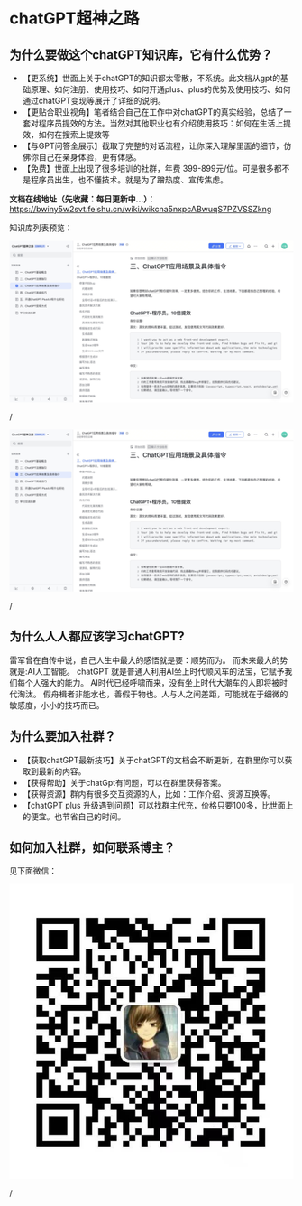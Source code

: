 # chatGPT超神之路



## 为什么要做这个chatGPT知识库，它有什么优势？

- 【更系统】世面上关于chatGPT的知识都太零散，不系统。此文档从gpt的基础原理、如何注册、使用技巧、如何开通plus、plus的优势及使用技巧、如何通过chatGPT变现等展开了详细的说明。
- 【更贴合职业视角】笔者结合自己在工作中对chatGPT的真实经验，总结了一套对程序员提效的方法。当然对其他职业也有介绍使用技巧：如何在生活上提效，如何在搜索上提效等
- 【与GPT问答全展示】截取了完整的对话流程，让你深入理解里面的细节，仿佛你自己在亲身体验，更有体感。
- 【免费】世面上出现了很多培训的社群，年费 399-899元/位。可是很多都不是程序员出生，也不懂技术。就是为了蹭热度、宣传焦虑。


**文档在线地址（先收藏：每日更新中...）**：https://bwiny5w2svt.feishu.cn/wiki/wikcna5nxpcABwuqS7PZVSSZkng

知识库列表预览：

<p><img src="https://raw.githubusercontent.com/tuihou123321/chatGPT-tutorial/main/images/chatGPT_menu_view.jpg"></p>/

<p><img src="https://raw.githubusercontent.com/tuihou123321/chatGPT-tutorial/main/images/chatGPT_menu_view.jpg"></p>/




## 为什么人人都应该学习chatGPT?

雷军曾在自传中说，自己人生中最大的感悟就是要：顺势而为。
而未来最大的势就是:AI人工智能。
chatGPT 就是普通人利用AI坐上时代顺风车的法宝，它赋予我们每个人强大的能力。
AI时代已经呼啸而来，没有坐上时代大潮车的人即将被时代淘汰。
假舟楫者非能水也，善假于物也。人与人之间差距，可能就在于细微的敏感度，小小的技巧而已。



## 为什么要加入社群？

- 【获取chatGPT最新技巧】关于chatGPT的文档会不断更新，在群里你可以获取到最新的内容。
- 【获得帮助】关于chatGpt有问题，可以在群里获得答案。
- 【获得资源】群内有很多交互资源的人，比如：工作介绍、资源互换等。
- 【chatGPT plus 升级遇到问题】可以找群主代充，价格只要100多，比世面上的便宜。也节省自己的时间。


## 如何加入社群，如何联系博主？

见下面微信：
<p><img src="https://raw.githubusercontent.com/tuihou123321/chatGPT-tutorial/main/images/wx.jpeg"></p>/

